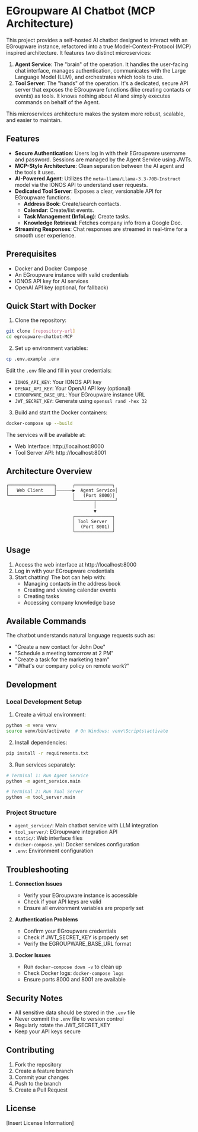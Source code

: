 # EGroupware AI Chatbot (MCP Architecture)

This project provides a self-hosted AI chatbot designed to interact with an EGroupware instance, refactored into a true Model-Context-Protocol (MCP) inspired architecture. It features two distinct microservices:

1.  **Agent Service**: The "brain" of the operation. It handles the user-facing chat interface, manages authentication, communicates with the Large Language Model (LLM), and orchestrates which tools to use.
2.  **Tool Server**: The "hands" of the operation. It's a dedicated, secure API server that exposes the EGroupware functions (like creating contacts or events) as tools. It knows nothing about AI and simply executes commands on behalf of the Agent.

This microservices architecture makes the system more robust, scalable, and easier to maintain.

## Features

- **Secure Authentication**: Users log in with their EGroupware username and password. Sessions are managed by the Agent Service using JWTs.
- **MCP-Style Architecture**: Clean separation between the AI agent and the tools it uses.
- **AI-Powered Agent**: Utilizes the `meta-llama/Llama-3.3-70B-Instruct` model via the IONOS API to understand user requests.
- **Dedicated Tool Server**: Exposes a clear, versionable API for EGroupware functions.
  - **Address Book**: Create/search contacts.
  - **Calendar**: Create/list events.
  - **Task Management (InfoLog)**: Create tasks.
  - **Knowledge Retrieval**: Fetches company info from a Google Doc.
- **Streaming Responses**: Chat responses are streamed in real-time for a smooth user experience.

## Prerequisites

- Docker and Docker Compose
- An EGroupware instance with valid credentials
- IONOS API key for AI services
- OpenAI API key (optional, for fallback)

## Quick Start with Docker

1. Clone the repository:
```bash
git clone [repository-url]
cd egroupware-chatbot-MCP
```

2. Set up environment variables:
```bash
cp .env.example .env
```
Edit the `.env` file and fill in your credentials:
- `IONOS_API_KEY`: Your IONOS API key
- `OPENAI_API_KEY`: Your OpenAI API key (optional)
- `EGROUPWARE_BASE_URL`: Your EGroupware instance URL
- `JWT_SECRET_KEY`: Generate using `openssl rand -hex 32`

3. Build and start the Docker containers:
```bash
docker-compose up --build
```

The services will be available at:
- Web Interface: http://localhost:8000
- Tool Server API: http://localhost:8001

## Architecture Overview

```
┌─────────────────┐      ┌──────────────┐
│   Web Client    │──────▶  Agent Service│
└─────────────────┘      │   (Port 8000)│
                         └───────┬───────┘
                                 │
                                 ▼
                         ┌──────────────┐
                         │ Tool Server  │
                         │  (Port 8001) │
                         └──────────────┘
```

## Usage

1. Access the web interface at http://localhost:8000
2. Log in with your EGroupware credentials
3. Start chatting! The bot can help with:
   - Managing contacts in the address book
   - Creating and viewing calendar events
   - Creating tasks
   - Accessing company knowledge base

## Available Commands

The chatbot understands natural language requests such as:
- "Create a new contact for John Doe"
- "Schedule a meeting tomorrow at 2 PM"
- "Create a task for the marketing team"
- "What's our company policy on remote work?"

## Development

### Local Development Setup

1. Create a virtual environment:
```bash
python -m venv venv
source venv/bin/activate  # On Windows: venv\Scripts\activate
```

2. Install dependencies:
```bash
pip install -r requirements.txt
```

3. Run services separately:
```bash
# Terminal 1: Run Agent Service
python -m agent_service.main

# Terminal 2: Run Tool Server
python -m tool_server.main
```

### Project Structure

- `agent_service/`: Main chatbot service with LLM integration
- `tool_server/`: EGroupware integration API
- `static/`: Web interface files
- `docker-compose.yml`: Docker services configuration
- `.env`: Environment configuration

## Troubleshooting

1. **Connection Issues**
   - Verify your EGroupware instance is accessible
   - Check if your API keys are valid
   - Ensure all environment variables are properly set

2. **Authentication Problems**
   - Confirm your EGroupware credentials
   - Check if JWT_SECRET_KEY is properly set
   - Verify the EGROUPWARE_BASE_URL format

3. **Docker Issues**
   - Run `docker-compose down -v` to clean up
   - Check Docker logs: `docker-compose logs`
   - Ensure ports 8000 and 8001 are available

## Security Notes

- All sensitive data should be stored in the `.env` file
- Never commit the `.env` file to version control
- Regularly rotate the JWT_SECRET_KEY
- Keep your API keys secure

## Contributing

1. Fork the repository
2. Create a feature branch
3. Commit your changes
4. Push to the branch
5. Create a Pull Request

## License

[Insert License Information]
